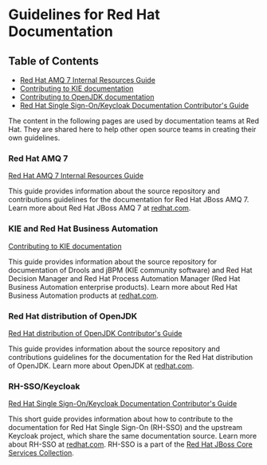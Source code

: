 # Guidelines for Red Hat Documentation

## Table of Contents

*   [Red Hat AMQ 7 Internal Resources Guide](#red-hat-jboss-amq-7)
*   [Contributing to KIE documentation](#kiebpm)
*   [Contributing to OpenJDK documentation](#openjdk)
*   [Red Hat Single Sign-On/Keycloak Documentation Contributor's Guide](#rh-ssokeycloak)

The content in the following pages are used by documentation teams at Red Hat. They are shared here to help other open source teams in creating their own guidelines.

### Red Hat AMQ 7

[Red Hat AMQ 7 Internal Resources Guide](https://redhat-documentation.github.io/doc-guidelines/amq7/)

This guide provides information about the source repository and contributions guidelines for the documentation for Red Hat JBoss AMQ 7\. Learn more about Red Hat JBoss AMQ 7 at [redhat.com](https://www.redhat.com/en/technologies/jboss-middleware/amq).

### KIE and Red Hat Business Automation

[Contributing to KIE documentation](https://redhat-documentation.github.io/doc-guidelines/bpm/)

This guide provides information about the source repository for documentation of Drools and jBPM (KIE community software) and Red Hat Decision Manager and Red Hat Process Automation Manager (Red Hat Business Automation enterprise products). Learn more about Red Hat Business Automation products at [redhat.com](https://www.redhat.com/en/technologies/jboss-middleware/bpm).

### Red Hat distribution of OpenJDK

[Red Hat distribution of OpenJDK Contributor's Guide](https://redhat-documentation.github.io/doc-guidelines/openjdk/)

This guide provides information about the source repository and contributions guidelines for the documentation for the Red Hat distribution of OpenJDK. Learn more about OpenJDK at [redhat.com](https://www.redhat.com/en/resources/build-of-openjdk-datasheet).

### RH-SSO/Keycloak

[Red Hat Single Sign-On/Keycloak Documentation Contributor's Guide](https://github.com/keycloak/keycloak-documentation/blob/master/internal_resources/contributing.adoc)

This short guide provides information about how to contribute to the documentation for Red Hat Single Sign-On (RH-SSO) and the upstream Keycloak project, which share the same documentation source. Learn more about RH-SSO at [redhat.com](https://access.redhat.com/products/red-hat-single-sign-on). RH-SSO is a part of the [Red Hat JBoss Core Services Collection](https://access.redhat.com/collections/red-hat-jboss-core-services-collection).
